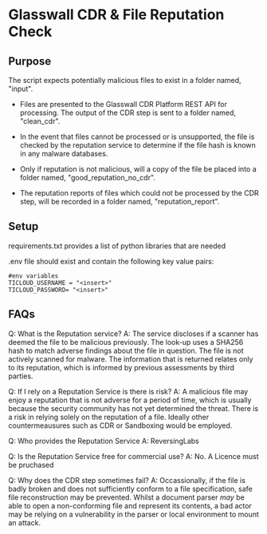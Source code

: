 # Glasswall CDR & File Reputation Check

## Purpose

The script expects potentially malicious files to exist in a folder named, "input".

- Files are presented to the Glasswall CDR Platform REST API for processing. The output of the CDR step is sent to a folder named, "clean_cdr".

- In the event that files cannot be processed or is unsupported, the file is checked by the reputation service to determine if the file hash is known in any malware databases.

- Only if reputation is not malicious, will a copy of the file be placed into a folder named, "good_reputation_no_cdr".

- The reputation reports of files which could not be processed by the CDR step, will be recorded in a folder named, "reputation_report".

## Setup

requirements.txt provides a list of python libraries that are needed

.env file should exist and contain the following key value pairs:

```
#env variables
TICLOUD_USERNAME = "<insert>"
TICLOUD_PASSWORD= "<insert>"
```

## FAQs

Q: What is the Reputation service?
A: The service discloses if a scanner has deemed the file to be malicious previously. The look-up uses a SHA256 hash to match adverse findings about the file in question. The file is not actively scanned for malware. The information that is returned relates only to its reputation, which is informed by previous assessments by third parties. 

Q: If I rely on a Reputation Service is there is risk?
A: A malicious file may enjoy a reputation that is not adverse for a period of time, which is usually because the security community has not yet determined the threat. There is a risk in relying solely on the reputation of a file. Ideally other countermeausures such as CDR or Sandboxing would be employed.

Q: Who provides the Reputation Service
A: ReversingLabs

Q: Is the Reputation Service free for commercial use?
A: No. A Licence must be pruchased

Q: Why does the CDR step sometimes fail?
A: Occassionally, if the file is badly broken and does not sufficiently conform to a file specification, safe file reconstruction may be prevented. Whilst a document parser *may* be able to open a non-conforming file and represent its contents, a bad actor may be relying on a vulnerability in the parser or local environment to mount an attack. 
